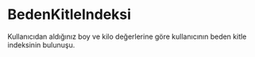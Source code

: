 # BedenKitleIndeksi
Kullanıcıdan aldığınız boy ve kilo değerlerine göre kullanıcının beden kitle indeksinin bulunuşu.
